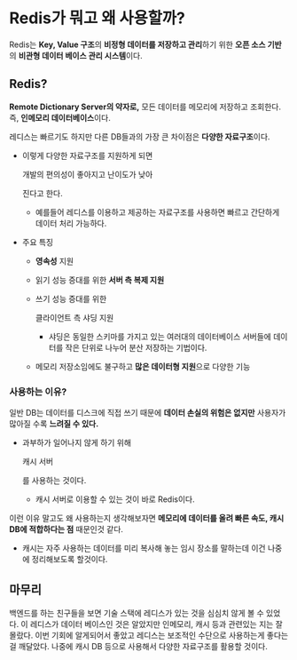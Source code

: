 # Redis가 뭐고 왜 사용할까?

Redis는 **Key, Value 구조**의 **비정형 데이터를 저장하고 관리**하기 위한 **오픈 소스 기반**의 **비관형 데이터 베이스 관리 시스템**이다.

## Redis?

**Remote Dictionary Server의 약자로,** 모든 데이터를 메모리에 저장하고 조회한다. 즉, **인메모리 데이터베이스**이다.

레디스는 빠르기도 하지만 다른 DB들과의 가장 큰 차이점은 **다양한 자료구조**이다.

- 이렇게 다양한 자료구조를 지원하게 되면 

  개발의 편의성이 좋아지고 난이도가 낮아

  진다고 한다.

  - 예를들어 레디스를 이용하고 제공하는 자료구조를 사용하면 빠르고 간단하게 데이터 처리 가능하다.

- 주요 특징

  - **영속성** 지원

  - 읽기 성능 증대를 위한 **서버 측 복제 지원**

  - 쓰기 성능 증대를 위한 

    클라이언트 측 샤딩 지원

    - 샤딩은 동일한 스키마를 가지고 있는 여러대의 데이터베이스 서버들에 데이터를 작은 단위로 나누어 분산 저장하는 기법이다.

  - 메모리 저장소임에도 불구하고 **많은 데이터형 지원**으로 다양한 기능

### 사용하는 이유?

일반 DB는 데이터를 디스크에 직접 쓰기 때문에 **데이터 손실의 위험은 없지만** 사용자가 많아질 수록 **느려질 수 있다.**

- 과부하가 일어나지 않게 하기 위해 

  캐시 서버

  를 사용하는 것이다.

  - 캐시 서버로 이용할 수 있는 것이 바로 Redis이다.

이런 이유 말고도 왜 사용하는지 생각해보자면 **메모리에 데이터를 올려 빠른 속도, 캐시 DB에 적합하다는 점** 때문인것 같다.

- 캐시는 자주 사용하는 데이터를 미리 복사해 놓는 임시 장소를 말하는데 이건 나중에 정리해보도록 할것이다.

## 마무리

백엔드를 하는 친구들을 보면 기술 스택에 레디스가 있는 것을 심심치 않게 볼 수 있었다. 이 레디스가 데이터 베이스인 것은 알았지만 인메모리, 캐시 등과 관련있는 지는 잘 몰랐다. 이번 기회에 알게되어서 좋았고 레디스는 보조적인 수단으로 사용하는게 좋다는걸 깨달았다. 나중에 캐시 DB 등으로 사용해서 다양한 자료구조를 활용할 것이다.